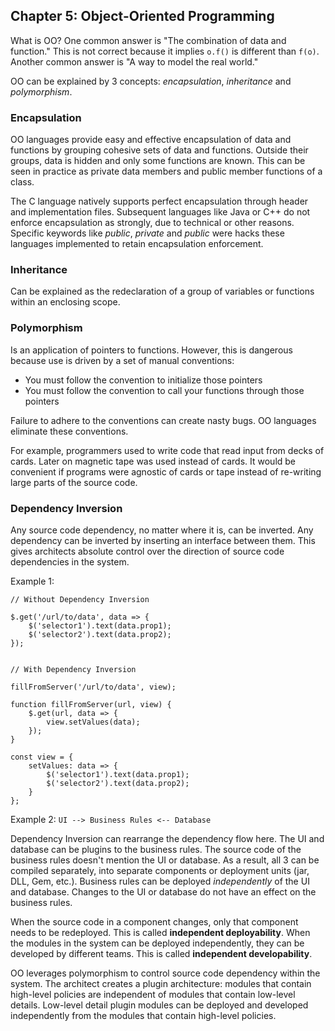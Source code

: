 ## Chapter 5: Object-Oriented Programming

What is OO? One common answer is "The combination of data and function." This is not correct because it implies `o.f()` is different than `f(o)`. Another common answer is "A way to model the real world."

OO can be explained by 3 concepts: _encapsulation_, _inheritance_ and _polymorphism_.

### Encapsulation

OO languages provide easy and effective encapsulation of data and functions by grouping cohesive sets of data and functions. Outside their groups, data is hidden and only some functions are known. This can be seen in practice as private data members and public member functions of a class.

The C language natively supports perfect encapsulation through header and implementation files. Subsequent languages like Java or C++ do not enforce encapsulation as strongly, due to technical or other reasons. Specific keywords like _public_, _private_ and _public_ were hacks these languages implemented to retain encapsulation enforcement.

### Inheritance

Can be explained as the redeclaration of a group of variables or functions within an enclosing scope.

### Polymorphism

Is an application of pointers to functions. However, this is dangerous because use is driven by a set of manual conventions:

- You must follow the convention to initialize those pointers
- You must follow the convention to call your functions through those pointers

Failure to adhere to the conventions can create nasty bugs. OO languages eliminate these conventions.

For example, programmers used to write code that read input from decks of cards. Later on magnetic tape was used instead of cards. It would be convenient if programs were agnostic of cards or tape instead of re-writing large parts of the source code.

### Dependency Inversion

Any source code dependency, no matter where it is, can be inverted. Any dependency can be inverted by inserting an interface between them. This gives architects absolute control over the direction of source code dependencies in the system.

Example 1:

```
// Without Dependency Inversion

$.get('/url/to/data', data => {
    $('selector1').text(data.prop1);
    $('selector2').text(data.prop2);
});


// With Dependency Inversion

fillFromServer('/url/to/data', view);

function fillFromServer(url, view) {
    $.get(url, data => {
        view.setValues(data);
    });
}

const view = {
    setValues: data => {
        $('selector1').text(data.prop1);
        $('selector2').text(data.prop2);
    }
};

```

Example 2: `UI --> Business Rules <-- Database`

Dependency Inversion can rearrange the dependency flow here. The UI and database can be plugins to the business rules. The source code of the business rules doesn't mention the UI or database. As a result, all 3 can be compiled separately, into separate components or deployment units (jar, DLL, Gem, etc.).
Business rules can be deployed _independently_ of the UI and database.
Changes to the UI or database do not have an effect on the business rules.

When the source code in a component changes, only that component needs to be redeployed. This is called **independent deployability**.
When the modules in the system can be deployed independently, they can be developed by different teams. This is called **independent developability**.

OO leverages polymorphism to control source code dependency within the system. The architect creates a plugin architecture: modules that contain high-level policies are independent of modules that contain low-level details. Low-level detail plugin modules can be deployed and developed independently from the modules that contain high-level policies.

